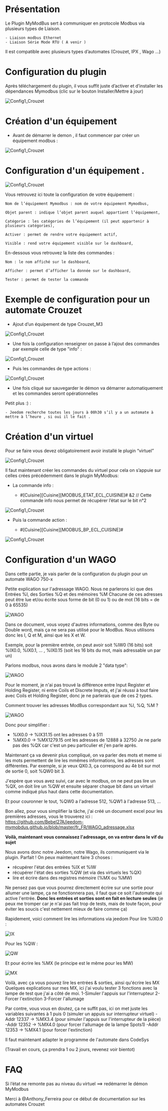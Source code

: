 Présentation
===

Le Plugin MyModBus sert à communiquer en protocole Modbus via plusieurs types de Liaison.

	- Liaison modbus Ethernet
	- Liaison Série Mode RTU ( A venir )

Il est compatible avec plusieurs types d’automates (Crouzet, IPX  , Wago …)

Configuration du plugin
===

Après téléchargement du plugin, il vous suffit juste d’activer et d’installer les dépendances Mymodbus (clic sur le bouton Installer/Mettre à jour)

![Config1_Crouzet](../images/plugin_ok.png)


Création d'un équipement 
===

- Avant de démarrer le demon , il faut commencer par créer un équipement modbus :

![Config1_Crouzet](../images/ajout.png)

Configuration d'un équipement  .
===

![Config1_Crouzet](../images/creation_equipement.png)

Vous retrouvez ici toute la configuration de votre équipement :

	Nom de l’équipement Mymodbus : nom de votre équipement Mymodbus,

	Objet parent : indique l’objet parent auquel appartient l’équipement,

	Catégorie : les catégories de l’équipement (il peut appartenir à plusieurs catégories),

	Activer : permet de rendre votre équipement actif,

	Visible : rend votre équipement visible sur le dashboard,


En-dessous vous retrouvez la liste des commandes :

	Nom : le nom affiché sur le dashboard,

	Afficher : permet d’afficher la donnée sur le dashboard,

	Tester : permet de tester la commande
	


Exemple de configuration pour un automate Crouzet
===

- Ajout d’un équipement de type Crouzet_M3

![Config1_Crouzet](../images/creation_crouzet.png)

- Une fois la configuration renseigner on passe à l’ajout des commandes par exemple celle de type "info" : 

![Config1_Crouzet](../images/info_crouzet.png)

- Puis les commandes de type actions :

![Config1_Crouzet](../images/action_crouzet.png)


- Une fois cliqué sur sauvegarder le démon va démarrer automatiquement et les commandes seront opérationnelles 

Petit plus :) : 

	- Jeedom recherche toutes les jours à 00h30 s’il y a un automate à mettre à l’heure , si oui il le fait .


Création d'un virtuel
===

Pour se faire vous devez obligatoirement avoir installé le plugin “virtuel” 

![Config1_Crouzet](../images/virtuel.png)

Il faut maintenant créer les commandes du virtuel pour cela on s’appuie sur celles crées précédemment dans le plugin MyModbus:

- La commande info : 

	- #[Cuisine][Cuisine][MODBUS_ETAT_ECL_CUISINE]# &2 // Cette commande info nous permet de récupérer l’état sur le bit n°2

![Config1_Crouzet](../images/info_virtuel.png)

- Puis la commande action :

	- #[Cuisine][Cuisine][MODBUS_BP_ECL_CUISINE]# 

![Config1_Crouzet](../images/action_virtuel.png)

Configuration d'un WAGO
===

Dans cette partie, je vais parler de la configuration du plugin pour un automate WAGO 750-x

Petite explication sur l'adressage WAGO. Nous ne parlerons ici que des Entrées %I, des Sorties %Q et des mémoires %M
Chacune de ces adresses peut être lue et/ou écrite sous forme de bit (0 ou 1) ou de mot (16 bits = de 0 à 65535)

![WAGO](../images/WAGO_adr.jpg)


Dans ce document, vous voyez d'autres informations, comme des Byte ou Double word, mais ça ne sera pas utilisé pour le ModBus. Nous utilisons donc les I, Q et M, ainsi que les X et W.

Exemple, pour la première entrée, on peut avoir soit %IW0 (16 bits) soit %IX0.0, %IX0.1, ... , %IX0.15 (soit les 16 bits du mot, mais adressable un par un)


Parlons modbus, nous avons dans le module 2 "data type":

![WAGO](../images/WAGO_types_reg.jpg)

Pour le moment, je n'ai pas trouvé la différence entre Input Register et Holding Register, ni entre Coils et Discrete Imputs, et j'ai réussi à tout faire avec Coils et Holding Register, donc je ne parlerais que de ces 2 types.

Comment trouver les adresses ModBus correspondant aux %I, %Q, %M ? 

![WAGO](../images/WAGO_exemple.jpg)

Donc pour simplifier : 
- %IX0.0 -> %IX31.15 ont les adresses 0 à 511
- %MX0.0 -> %MX1279.15 ont les adresses de 12888 à 32750
Je ne parle pas des %QX car c'est un peu particulier et j'en parle après.


Maintenant ça va devenir plus compliqué, on va parler des mots et meme si les mots permettent de lire les mmêmes informations, les adresses sont différentes.
Par exemple, si je veux QX0.3, ça correspond au 4è bit sur mot de sortie 0, soit %QW0 bit 3.

J'espère que vous avez suivi, car avec le modbus, on ne peut pas lire un %QX, on doit lire un %QW et ensuite séparer chaque bit dans un virtuel comme indiqué plus haut dans cette documentation.

Et pour couronner le tout, %QW0 a l'adresse 512, %QW1 à l'adresse 513, ... 

Bon allez, pour vous simplifier la tâche, j'ai créé un document excel pour les premières adresses, vous le trouverez ici : 
https://github.com/Bebel27A/jeedom-mymobdus.github.io/blob/master/fr_FR/WAGO_adressage.xlsx

**Voilà, maintenant vous connaissez l'adressage, on va entrer dans le vif du sujet**

Nous avons donc notre Jeedom, notre Wago, ils communiquent via le plugin. Parfait !
On peux maintenant faire 3 choses : 
- récupérer l'état des entrées %IX et %IW
- récupérer l'état des sorties %QW (et via des virtuels les %QX)
- lire et écrire dans des registres mémoire (%MX ou %MW)

Ne pensez pas que vous pourrez directement écrire sur une sortie pour allumer une lampe, ça ne fonctionnera pas, il faut que ce soit l'automate qui active l'entrée.
**Donc les entrées et sorties sont en fait en lecture seules** (je peux me tromper car je n'ai pas fait trop de tests, mais de toute façon, pour éviter les soucis c'est nettement mieux de faire comme ça)

Rapidement, voici comment lire les informations via jeedom
Pour lire %IX0.0 : 

![IX](../images/WAGO_jeedom_IX.jpg)

Pour les %QW : 

![QW](../images/WAGO_jeedom_QW.jpg)

Et pour écrire les %MX (le principe est le même pour les MW)

![MX](../images/WAGO_jeedom_MX.jpg)

Voilà, avec ça vous pouvez lire les entrées & sorties, ainsi qu'écrire les MX
Quelques explications sur mes MX, ici j'ai voulu tester 3 fonctions avec la lampe de test que j'ai a côté de moi.
1-Simuler l'appuis sur l'interrupteur
2-Forcer l'extinction
3-Forcer l'allumage

Par contre, vous vous en doutez, ça ne suffit pas, ici on met juste les variables suivantes à 1 puis 0 (simuler un appuis sur interrupteur virtuel)
-Addr 12337 -> %MX3.4  (pour simuler l'appuis sur l'interrupteur de la pièce)
-Addr 12352 -> %MX4.0  (pour forcer l'allumage de la lampe Spots1)
-Addr 12353 -> %MX4.1  (pour forcer l'extinction)

Il faut maintenant adapter le programme de l'automate dans CodeSys




(Travail en cours, ça prendra 1 ou 2 jours, revenez voir bientot)



FAQ
===

Si l’état ne remonte pas au niveau du virtuel ==> redémarrer le démon MyModbus

Merci à @Anthony_Ferreira pour ce début de documentation sur les automates Crouzet
